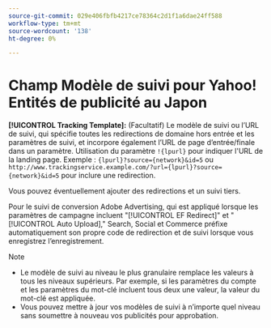 ```yaml
---
source-git-commit: 029e406fbfb4217ce78364c2d1f1a6dae24ff588
workflow-type: tm+mt
source-wordcount: '138'
ht-degree: 0%

---
```

# Champ Modèle de suivi pour Yahoo! Entités de publicité au Japon

<!-- Search CRUD and bulk edit of Yahoo! Japan Ads entity settings -->

**[!UICONTROL Tracking Template]:** (Facultatif) Le modèle de suivi ou l’URL de suivi, qui spécifie toutes les redirections de domaine hors entrée et les paramètres de suivi, et incorpore également l’URL de page d’entrée/finale dans un paramètre. Utilisation du paramètre `!{lpurl}` pour indiquer l&#39;URL de la landing page. Exemple : `{lpurl}?source={network}&id=5` ou `http://www.trackingservice.example.com/?url={lpurl}?source={network}&id=5` pour inclure une redirection.

Vous pouvez éventuellement ajouter des redirections et un suivi tiers.

Pour le suivi de conversion Adobe Advertising, qui est appliqué lorsque les paramètres de campagne incluent &quot;[!UICONTROL EF Redirect]&quot; et &quot;[!UICONTROL Auto Upload],&quot; Search, Social et Commerce préfixe automatiquement son propre code de redirection et de suivi lorsque vous enregistrez l’enregistrement.

>[!NOTE]
>
>* Le modèle de suivi au niveau le plus granulaire remplace les valeurs à tous les niveaux supérieurs. Par exemple, si les paramètres du compte et les paramètres du mot-clé incluent tous deux une valeur, la valeur du mot-clé est appliquée.
>* Vous pouvez mettre à jour vos modèles de suivi à n’importe quel niveau sans soumettre à nouveau vos publicités pour approbation.


